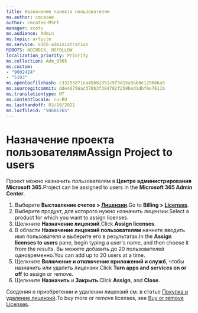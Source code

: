 ```yaml
---
title: Назначение проекта пользователям
ms.author: cmcatee
author: cmcatee-MSFT
manager: scotv
ms.audience: Admin
ms.topic: article
ms.service: o365-administration
ROBOTS: NOINDEX, NOFOLLOW
localization_priority: Priority
ms.collection: Adm_O365
ms.custom:
- "9002424"
- "5103"
ms.openlocfilehash: c33253871ea45682351c9f3d15a9ab0e129666a5
ms.sourcegitcommit: dde46756ac370b3f384702f259bed1dbf8e7611b
ms.translationtype: HT
ms.contentlocale: ru-RU
ms.lasthandoff: 03/10/2021
ms.locfileid: "50601765"
---
```

# <a name="assign-project-to-users"></a><span data-ttu-id="4a061-102">Назначение проекта пользователям</span><span class="sxs-lookup"><span data-stu-id="4a061-102">Assign Project to users</span></span>

<span data-ttu-id="4a061-103">Проект можно назначить пользователям в **Центре администрирования Microsoft 365**.</span><span class="sxs-lookup"><span data-stu-id="4a061-103">Project can be assigned to users in the **Microsoft 365 Admin Center**.</span></span>

1. <span data-ttu-id="4a061-104">Выберите **Выставление счетов > [Лицензии](https://go.microsoft.com/fwlink/p/?linkid=842264)**.</span><span class="sxs-lookup"><span data-stu-id="4a061-104">Go to **Billing > [Licenses](https://go.microsoft.com/fwlink/p/?linkid=842264)**.</span></span>
2. <span data-ttu-id="4a061-105">Выберите продукт, для которого нужно назначить лицензии.</span><span class="sxs-lookup"><span data-stu-id="4a061-105">Select a product for which you want to assign licenses.</span></span>
3. <span data-ttu-id="4a061-106">Щелкните **Назначение лицензий**.</span><span class="sxs-lookup"><span data-stu-id="4a061-106">Click **Assign licenses**.</span></span>
4. <span data-ttu-id="4a061-107">В области **Назначение лицензий пользователям** начните вводить имя пользователя и выберите его в результатах.</span><span class="sxs-lookup"><span data-stu-id="4a061-107">In the **Assign licenses to users** pane, begin typing a user's name, and then choose it from the results.</span></span> <span data-ttu-id="4a061-108">Вы можете добавить до 20 пользователей одновременно.</span><span class="sxs-lookup"><span data-stu-id="4a061-108">You can add up to 20 users at a time.</span></span>
5. <span data-ttu-id="4a061-109">Щелкните **Включение и отключение приложений и служб**, чтобы назначить или удалить лицензии.</span><span class="sxs-lookup"><span data-stu-id="4a061-109">Click **Turn apps and services on or off** to assign or remove.</span></span>
6. <span data-ttu-id="4a061-110">Щелкните **Назначить** и **Закрыть**.</span><span class="sxs-lookup"><span data-stu-id="4a061-110">Click **Assign**, and **Close**.</span></span>

<span data-ttu-id="4a061-111">Сведения о приобретении и удалении лицензий см. в статье [Покупка и удаление лицензий](https://docs.microsoft.com/microsoft-365/commerce/licenses/buy-licenses#buy-or-remove-licenses-for-your-business-subscription).</span><span class="sxs-lookup"><span data-stu-id="4a061-111">To buy more or remove licenses, see [Buy or remove Licenses](https://docs.microsoft.com/microsoft-365/commerce/licenses/buy-licenses#buy-or-remove-licenses-for-your-business-subscription).</span></span>
